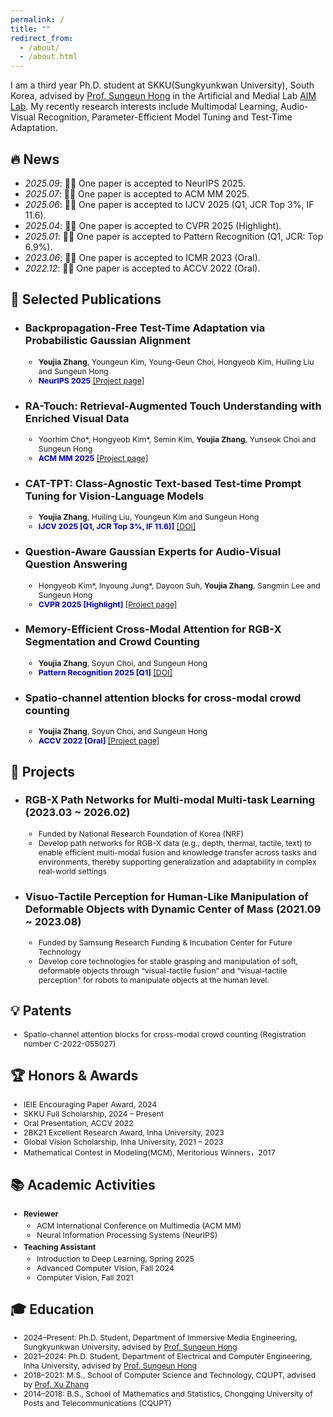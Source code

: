 ```yaml
---
permalink: /
title: ""
redirect_from: 
  - /about/
  - /about.html
---
```


I am a third year Ph.D. student at SKKU(Sungkyunkwan University), South Korea, advised by [Prof. Sungeun Hong](https://www.csehong.com/) in the Artificial and Medial Lab [AIM Lab](https://aim.skku.edu/home). My recently research interests include Multimodal Learning, Audio-Visual Recognition, Parameter-Efficient Model Tuning and Test-Time Adaptation. 


## 🔥 News
- *2025.09*: 🎉🎉 One paper is accepted to NeurIPS 2025.
- *2025.07*: 🎉🎉 One paper is accepted to ACM MM 2025.
- *2025.06*: 🎉🎉 One paper is accepted to IJCV 2025 (Q1, JCR Top 3%, IF 11.6).
- *2025.04*: 🎉🎉 One paper is accepted to CVPR 2025 (Highlight).
- *2025.01*: 🎉🎉 One paper is accepted to Pattern Recognition (Q1, JCR: Top 6.9%).
- *2023.06*: 🎉🎉 One paper is accepted to ICMR 2023 (Oral). 
- *2022.12*: 🎉🎉 One paper is accepted to ACCV 2022 (Oral). 

## 📝 Selected Publications
- ### Backpropagation-Free Test-Time Adaptation via Probabilistic Gaussian Alignment
  <ul style="font-size: 88%; margin-top: 0; margin-bottom: 0;">
    <li><strong>Youjia Zhang</strong>, Youngeun Kim, Young-Geun Choi, Hongyeob Kim, Huiling Liu and Sungeun Hong</li>
    <li><span style="color: #0000CD; font-weight: bold;">NeurIPS 2025</span>  <a href="https://aim-skku.github.io/ADAPT/">[Project page]</a></li>
  </ul>
- ### RA-Touch: Retrieval-Augmented Touch Understanding with Enriched Visual Data
  <ul style="font-size: 88%; margin-top: 0; margin-bottom: 0;">
    <li>Yoorhim Cho*, Hongyeob Kim*, Semin Kim, <strong>Youjia Zhang</strong>, Yunseok Choi and Sungeun Hong</li>
    <li><span style="color: #0000CD; font-weight: bold;">ACM MM 2025</span>  <a href="https://aim-skku.github.io/RA-Touch/">[Project page]</a></li>
  </ul>
  
- ### CAT-TPT: Class-Agnostic Text-based Test-time Prompt Tuning for Vision-Language Models
  <ul style="font-size: 88%; margin-top: 0; margin-bottom: 0;">
    <li><strong>Youjia Zhang</strong>, Huiling Liu, Youngeun Kim and Sungeun Hong</li>
    <li><span style="color: #0000CD; font-weight: bold;">IJCV 2025 [Q1, JCR Top 3%, IF 11.6)]</span> <a href="https://doi.org/10.1007/s11263-025-02508-1">[DOI]
    </a></li>
  </ul>
  
- ### Question-Aware Gaussian Experts for Audio-Visual Question Answering
  <ul style="font-size: 88%; margin-top: 0; margin-bottom: 0;">
    <li>Hongyeob Kim*, Inyoung Jung*, Dayoon Suh, <strong>Youjia Zhang</strong>, Sangmin Lee and Sungeun Hong</li>
    <li><span style="color: #0000CD; font-weight: bold;">CVPR 2025 [Highlight]</span>  <a href="https://aim-skku.github.io/QA-TIGER/">[Project page]</a></li>
  </ul>

- ### Memory-Efficient Cross-Modal Attention for RGB-X Segmentation and Crowd Counting
  <ul style="font-size: 88%; margin-top: 0; margin-bottom: 0;">
    <li><strong>Youjia Zhang</strong>, Soyun Choi, and Sungeun Hong</li>
    <li><span style="color: #0000CD; font-weight: bold;">Pattern Recognition 2025 [Q1]</span> <a href="https://aim.skku.edu/publication/international-journal">[DOI]</a></li>
  </ul>

- ### Spatio-channel attention blocks for cross-modal crowd counting
  <ul style="font-size: 88%; margin-top: 0; margin-bottom: 0;">
    <li><strong>Youjia Zhang</strong>, Soyun Choi, and Sungeun Hong</li>
    <li><span style="color: #0000CD; font-weight: bold;">ACCV 2022 [Oral]</span> <a href="https://aim.skku.edu/publication/international-conference/csca_accv22">[Project page]</a></li>
  </ul>


## 📂 Projects
- ### RGB-X Path Networks for Multi-modal Multi-task Learning (2023.03 ~ 2026.02)
  <ul style="font-size: 88%; margin-top: 0; margin-bottom: 0;">
    <li>Funded by National Research Foundation of Korea (NRF)</li>  
    <li>Develop path networks for RGB-X data (e.g., depth, thermal, tactile, text) to enable efficient multi-modal fusion and knowledge transfer across tasks and environments, thereby supporting generalization and adaptability in complex real-world settings</li>
  </ul> 

- ### Visuo-Tactile Perception for Human-Like Manipulation of Deformable Objects with Dynamic Center of Mass (2021.09 ~ 2023.08)
  <ul style="font-size: 88%; margin-top: 0; margin-bottom: 0;">
    <li>Funded by Samsung Research Funding & Incubation Center for Future Technology</li>
    <li>Develop core technologies for stable grasping and manipulation of soft, deformable objects through “visual-tactile fusion” and “visual-tactile perception” for robots to manipulate objects at the human level.</li>
  </ul>

## 💡 Patents
<ul style="font-size: 88%; margin: 4px 0;">
  <li>Spatio-channel attention blocks for cross-modal crowd counting (Registration number C-2022-055027)</li>
</ul>

## 🏆 Honors & Awards
<ul style="font-size: 88%; margin: 4px 0;">
  <li>IEIE Encouraging Paper Award, 2024</li>
  <li>SKKU Full Scholarship, 2024 – Present</li>
  <li>Oral Presentation, ACCV 2022</li>
  <li>2BK21 Excellent Research Award, Inha University, 2023</li>
  <li>Global Vision Scholarship, Inha University, 2021 – 2023 </li>
  <li>Mathematical Contest in Modeling(MCM), Meritorious Winners，2017</li>
</ul>

## 📚 Academic Activities

<ul style="font-size: 88%; margin: 4px 0;">
  <li><strong>Reviewer</strong>  
    <ul style="margin: 4px 0;">
      <li>ACM International Conference on Multimedia (ACM MM)</li>
      <li>Neural Information Processing Systems (NeurIPS)</li>
    </ul>
  </li>
  <li><strong>Teaching Assistant</strong>  
    <ul style="margin: 4px 0;">
      <li>Introduction to Deep Learning, Spring 2025</li>
      <li>Advanced Computer Vision, Fall 2024</li>
      <li>Computer Vision, Fall 2021</li>
    </ul>
  </li>
</ul>

## 🎓 Education

<ul style="font-size: 88%; margin: 4px 0;">
  <li>2024–Present: Ph.D. Student, Department of Immersive Media Engineering, Sungkyunkwan University, advised by <a href="https://www.csehong.com/">Prof. Sungeun Hong</a></li>
  <li>2021–2024: Ph.D. Student, Department of Electrical and Computer Engineering, Inha University, advised by <a href="https://www.csehong.com/">Prof. Sungeun Hong</a></li>
  <li>2018–2021: M.S., School of Computer Science and Technology, CQUPT, advised by <a href="https://faculty.cqupt.edu.cn/zhangx/en/index.htm">Prof. Xu Zhang</a></li>
  <li>2014–2018: B.S., School of Mathematics and Statistics, Chongqing University of Posts and Telecommunications (CQUPT)</li>
</ul>


